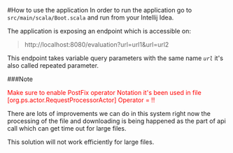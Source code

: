 #How to use the application
In order to run the application go to `src/main/scala/Boot.scala`
and run from your Intellij Idea.

The application is exposing an endpoint which is accessible on:

>http://localhost:8080/evaluation?url=url1&url=url2

This endpoint takes variable query parameters with the same name *`url`*
it's also called repeated parameter.

###Note
<div style="color:red">
 Make sure to enable PostFix operator Notation it's been used in file [org.ps.actor.RequestProcessorActor] 
 Operator = !!
</div>

There are lots of improvements we can do in this system
right now the processing of the file and downloading is being 
happened as the part of api call which can get time out for large files.

This solution will not work efficiently for large files.